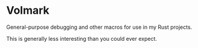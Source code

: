 # Volmark
General-purpose debugging and other macros for use in my Rust projects.

This is generally less interesting than you could ever expect.
